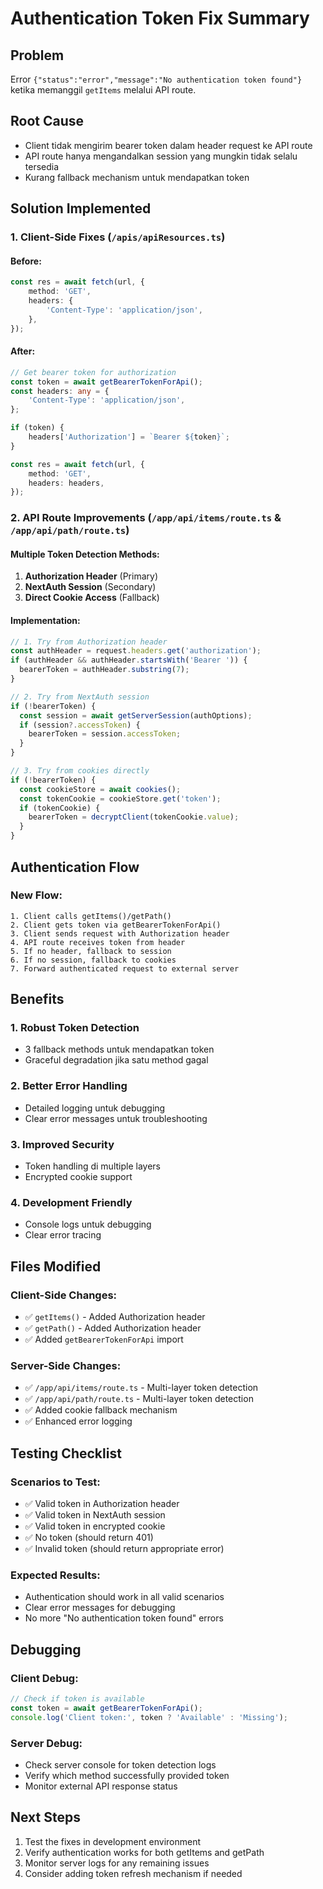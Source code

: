 # Authentication Token Fix Summary

## Problem
Error `{"status":"error","message":"No authentication token found"}` ketika memanggil `getItems` melalui API route.

## Root Cause
- Client tidak mengirim bearer token dalam header request ke API route
- API route hanya mengandalkan session yang mungkin tidak selalu tersedia
- Kurang fallback mechanism untuk mendapatkan token

## Solution Implemented

### 1. **Client-Side Fixes** (`/apis/apiResources.ts`)

#### Before:
```typescript
const res = await fetch(url, {
    method: 'GET',
    headers: {
        'Content-Type': 'application/json',
    },
});
```

#### After:
```typescript
// Get bearer token for authorization
const token = await getBearerTokenForApi();
const headers: any = {
    'Content-Type': 'application/json',
};

if (token) {
    headers['Authorization'] = `Bearer ${token}`;
}

const res = await fetch(url, {
    method: 'GET',
    headers: headers,
});
```

### 2. **API Route Improvements** (`/app/api/items/route.ts` & `/app/api/path/route.ts`)

#### Multiple Token Detection Methods:
1. **Authorization Header** (Primary)
2. **NextAuth Session** (Secondary)  
3. **Direct Cookie Access** (Fallback)

#### Implementation:
```typescript
// 1. Try from Authorization header
const authHeader = request.headers.get('authorization');
if (authHeader && authHeader.startsWith('Bearer ')) {
  bearerToken = authHeader.substring(7);
}

// 2. Try from NextAuth session
if (!bearerToken) {
  const session = await getServerSession(authOptions);
  if (session?.accessToken) {
    bearerToken = session.accessToken;
  }
}

// 3. Try from cookies directly
if (!bearerToken) {
  const cookieStore = await cookies();
  const tokenCookie = cookieStore.get('token');
  if (tokenCookie) {
    bearerToken = decryptClient(tokenCookie.value);
  }
}
```

## Authentication Flow

### New Flow:
```
1. Client calls getItems()/getPath()
2. Client gets token via getBearerTokenForApi()
3. Client sends request with Authorization header
4. API route receives token from header
5. If no header, fallback to session
6. If no session, fallback to cookies
7. Forward authenticated request to external server
```

## Benefits

### 1. **Robust Token Detection**
- 3 fallback methods untuk mendapatkan token
- Graceful degradation jika satu method gagal

### 2. **Better Error Handling**
- Detailed logging untuk debugging
- Clear error messages untuk troubleshooting

### 3. **Improved Security**
- Token handling di multiple layers
- Encrypted cookie support

### 4. **Development Friendly**
- Console logs untuk debugging
- Clear error tracing

## Files Modified

### Client-Side Changes:
- ✅ `getItems()` - Added Authorization header
- ✅ `getPath()` - Added Authorization header
- ✅ Added `getBearerTokenForApi` import

### Server-Side Changes:
- ✅ `/app/api/items/route.ts` - Multi-layer token detection
- ✅ `/app/api/path/route.ts` - Multi-layer token detection
- ✅ Added cookie fallback mechanism
- ✅ Enhanced error logging

## Testing Checklist

### Scenarios to Test:
- ✅ Valid token in Authorization header
- ✅ Valid token in NextAuth session
- ✅ Valid token in encrypted cookie
- ✅ No token (should return 401)
- ✅ Invalid token (should return appropriate error)

### Expected Results:
- Authentication should work in all valid scenarios
- Clear error messages for debugging
- No more "No authentication token found" errors

## Debugging

### Client Debug:
```typescript
// Check if token is available
const token = await getBearerTokenForApi();
console.log('Client token:', token ? 'Available' : 'Missing');
```

### Server Debug:
- Check server console for token detection logs
- Verify which method successfully provided token
- Monitor external API response status

## Next Steps

1. Test the fixes in development environment
2. Verify authentication works for both getItems and getPath
3. Monitor server logs for any remaining issues
4. Consider adding token refresh mechanism if needed